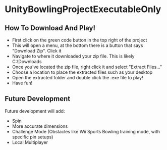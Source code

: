 # UnityBowlingProjectExecutableOnly

## How To Download And Play!
- First click on the green code button in the top right of the project
- This will open a menu, at the bottom there is a button that says "Download Zip". Click it
- Navigate to where it downloaded your zip file. This is likely C:\Downloads
- Once you've located the zip file, right click it and select "Extract Files..."
- Choose a location to place the extracted files such as your desktop
- Open the extracted folder and double click the .exe file to play!
- Have fun!

## Future Development
Future development will add:
- Spin
- More accurate dimensions
- Challenge Mode (Obstacles like Wii Sports Bowling training mode, with specific pin setups)
- Local Multiplayer